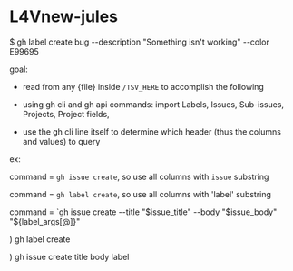 # L4Vnew-jules




$ gh label create bug --description "Something isn't working" --color E99695





goal: 

- read from any {file} inside `/TSV_HERE` to accomplish the following

- using gh cli and gh api commands:  import Labels, Issues, Sub-issues, Projects, Project fields, 

- use the gh cli line itself to determine which header (thus the columns and values) to query

ex: 

command = `gh issue create`, so use all columns with `issue` substring

command = `gh label create`, so use all columns with 'label' substring

command = `gh issue create --title "$issue_title" --body "$issue_body" "${label_args[@]}"




) gh label create

) gh issue create
title 
body 
label
